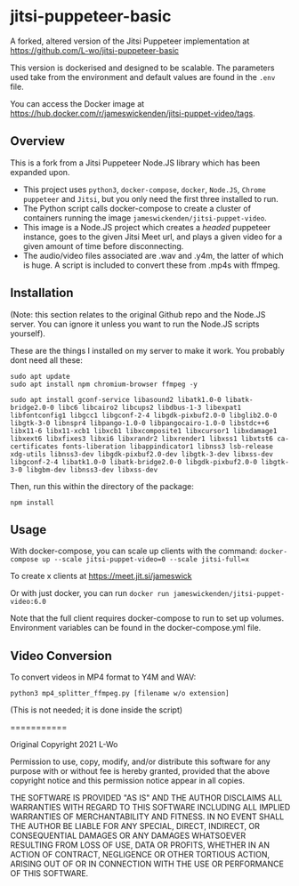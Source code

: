 # jitsi-puppeteer-basic
A forked, altered version of the Jitsi Puppeteer implementation at <https://github.com/L-wo/jitsi-puppeteer-basic>

This version is dockerised and designed to be scalable. The parameters used take from the environment and default values are found in the `.env` file.

You can access the Docker image at <https://hub.docker.com/r/jameswickenden/jitsi-puppet-video/tags>.

## Overview

This is a fork from a Jitsi Puppeteer Node.JS library which has been expanded upon.

- This project uses `python3`, `docker-compose`, `docker`, `Node.JS`, `Chrome puppeteer` and `Jitsi`, but you only need the first three installed to run.
- The Python script calls docker-compose to create a cluster of containers running the image `jameswickenden/jitsi-puppet-video`.
- This image is a Node.JS project which creates a *headed* puppeteer instance, goes to the given Jitsi Meet url, and plays a given video for a given amount of time before disconnecting.
- The audio/video files associated are .wav and .y4m, the latter of which is huge. A script is included to convert these from .mp4s with ffmpeg.

## Installation

(Note: this section relates to the original Github repo and the Node.JS server. You can ignore it unless you want to run the Node.JS scripts yourself).

These are the things I installed on my server to make it work. You probably dont need all these:

    sudo apt update
    sudo apt install npm chromium-browser ffmpeg -y

    sudo apt install gconf-service libasound2 libatk1.0-0 libatk-bridge2.0-0 libc6 libcairo2 libcups2 libdbus-1-3 libexpat1 libfontconfig1 libgcc1 libgconf-2-4 libgdk-pixbuf2.0-0 libglib2.0-0 libgtk-3-0 libnspr4 libpango-1.0-0 libpangocairo-1.0-0 libstdc++6 libx11-6 libx11-xcb1 libxcb1 libxcomposite1 libxcursor1 libxdamage1 libxext6 libxfixes3 libxi6 libxrandr2 libxrender1 libxss1 libxtst6 ca-certificates fonts-liberation libappindicator1 libnss3 lsb-release xdg-utils libnss3-dev libgdk-pixbuf2.0-dev libgtk-3-dev libxss-dev libgconf-2-4 libatk1.0-0 libatk-bridge2.0-0 libgdk-pixbuf2.0-0 libgtk-3-0 libgbm-dev libnss3-dev libxss-dev

Then, run this within the directory of the package:

    npm install

## Usage

With docker-compose, you can scale up clients with the command:
`docker-compose up --scale jitsi-puppet-video=0 --scale jitsi-full=x`

To create x clients at https://meet.jit.si/jameswick

Or with just docker, you can run `docker run jameswickenden/jitsi-puppet-video:6.0`

Note that the full client requires docker-compose to run to set up volumes. Environment variables can be found in the docker-compose.yml file.

## Video Conversion

To convert videos in MP4 format to Y4M and WAV:

    python3 mp4_splitter_ffmpeg.py [filename w/o extension]

(This is not needed; it is done inside the script)

===========

Original Copyright 2021 L-Wo

Permission to use, copy, modify, and/or distribute this software for any purpose with or without fee is hereby granted, provided that the above copyright notice and this permission notice appear in all copies.

THE SOFTWARE IS PROVIDED "AS IS" AND THE AUTHOR DISCLAIMS ALL WARRANTIES WITH REGARD TO THIS SOFTWARE INCLUDING ALL IMPLIED WARRANTIES OF MERCHANTABILITY AND FITNESS. IN NO EVENT SHALL THE AUTHOR BE LIABLE FOR ANY SPECIAL, DIRECT, INDIRECT, OR CONSEQUENTIAL DAMAGES OR ANY DAMAGES WHATSOEVER RESULTING FROM LOSS OF USE, DATA OR PROFITS, WHETHER IN AN ACTION OF CONTRACT, NEGLIGENCE OR OTHER TORTIOUS ACTION, ARISING OUT OF OR IN CONNECTION WITH THE USE OR PERFORMANCE OF THIS SOFTWARE.
